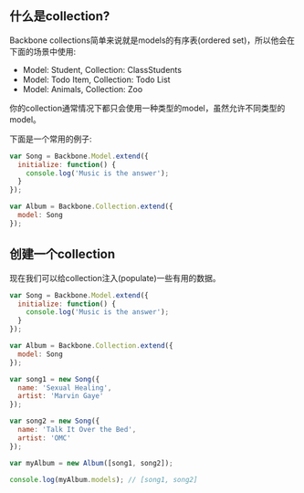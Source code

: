 ## 什么是collection?
Backbone collections简单来说就是models的有序表(ordered set)，所以他会在下面的场景中使用:

- Model: Student, Collection: ClassStudents
- Model: Todo Item, Collection: Todo List
- Model: Animals, Collection: Zoo

你的collection通常情况下都只会使用一种类型的model，虽然允许不同类型的model。

下面是一个常用的例子:
```javascript
var Song = Backbone.Model.extend({
  initialize: function() {
    console.log('Music is the answer');
  }
});

var Album = Backbone.Collection.extend({
  model: Song
});
```

## 创建一个collection
现在我们可以给collection注入(populate)一些有用的数据。
```javascript
var Song = Backbone.Model.extend({
  initialize: function() {
    console.log('Music is the answer');
  }
});

var Album = Backbone.Collection.extend({
  model: Song
});

var song1 = new Song({
  name: 'Sexual Healing',
  artist: 'Marvin Gaye'
});

var song2 = new Song({
  name: 'Talk It Over the Bed',
  artist: 'OMC'
});

var myAlbum = new Album([song1, song2]);

console.log(myAlbum.models); // [song1, song2]
```
